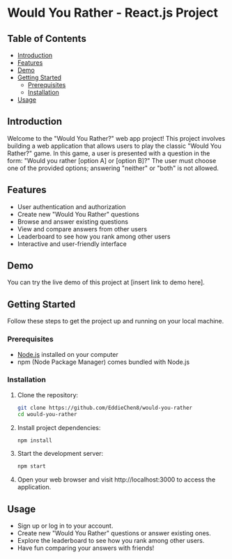 # Would You Rather - React.js Project

## Table of Contents
- [Introduction](#introduction)
- [Features](#features)
- [Demo](#demo)
- [Getting Started](#getting-started)
  - [Prerequisites](#prerequisites)
  - [Installation](#installation)
- [Usage](#usage)


## Introduction
Welcome to the "Would You Rather?" web app project! This project involves building a web application that allows users to play the classic "Would You Rather?" game. In this game, a user is presented with a question in the form: "Would you rather [option A] or [option B]?" The user must choose one of the provided options; answering "neither" or "both" is not allowed.

## Features
- User authentication and authorization
- Create new "Would You Rather" questions
- Browse and answer existing questions
- View and compare answers from other users
- Leaderboard to see how you rank among other users
- Interactive and user-friendly interface

## Demo
You can try the live demo of this project at [insert link to demo here].

## Getting Started
Follow these steps to get the project up and running on your local machine.

### Prerequisites
- [Node.js](https://nodejs.org/) installed on your computer
- npm (Node Package Manager) comes bundled with Node.js

### Installation
1. Clone the repository:
   ```sh
   git clone https://github.com/EddieChen8/would-you-rather
   cd would-you-rather

2. Install project dependencies:
   ```sh
   npm install

3. Start the development server:
   ```sh
   npm start

4. Open your web browser and visit http://localhost:3000 to access the application.


## Usage
- Sign up or log in to your account.
- Create new "Would You Rather" questions or answer existing ones.
- Explore the leaderboard to see how you rank among other users.
- Have fun comparing your answers with friends!




